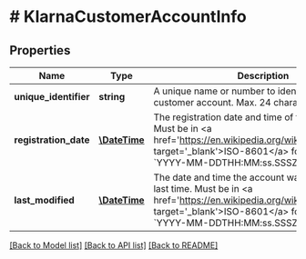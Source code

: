 # # KlarnaCustomerAccountInfo

## Properties

Name | Type | Description | Notes
------------ | ------------- | ------------- | -------------
**unique_identifier** | **string** | A unique name or number to identify the specific customer account. Max. 24 characters. | [optional]
**registration_date** | [**\DateTime**](\DateTime.md) | The registration date and time of the account. Must be in &lt;a href&#x3D;&#39;https://en.wikipedia.org/wiki/ISO_8601&#39; target&#x3D;&#39;_blank&#39;&gt;ISO-8601&lt;/a&gt; format (e.g. &#x60;YYYY-MM-DDTHH:MM:ss.SSSZ&#x60;). | [optional]
**last_modified** | [**\DateTime**](\DateTime.md) | The date and time the account was modified the last time. Must be in &lt;a href&#x3D;&#39;https://en.wikipedia.org/wiki/ISO_8601&#39; target&#x3D;&#39;_blank&#39;&gt;ISO-8601&lt;/a&gt; format (e.g. &#x60;YYYY-MM-DDTHH:MM:ss.SSSZ&#x60;). | [optional]

[[Back to Model list]](../../README.md#models) [[Back to API list]](../../README.md#endpoints) [[Back to README]](../../README.md)
